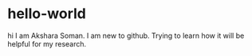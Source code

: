 # hello-world
hi I am Akshara Soman. I am new to github. Trying to learn how it will be helpful for my research.
